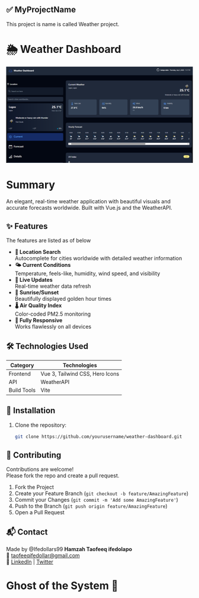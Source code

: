 ## ✅ MyProjectName
This project is name is called Weather project.

# 🌦️ Weather Dashboard
![Weather](./public/images/weather.png)


# Summary
An elegant, real-time weather application with beautiful visuals and accurate forecasts worldwide. Built with Vue.js and the WeatherAPI.

## ✨ Features
The features are listed as of below 
- **📍 Location Search**  
  Autocomplete for cities worldwide with detailed weather information
- **🌤️ Current Conditions**  
  Temperature, feels-like, humidity, wind speed, and visibility
- **📡 Live Updates**  
  Real-time weather data refresh
- **🌅 Sunrise/Sunset**  
  Beautifully displayed golden hour times
- **🌡️ Air Quality Index**  
  Color-coded PM2.5 monitoring
- **📱 Fully Responsive**  
  Works flawlessly on all devices

## 🛠️ Technologies Used

| Category        | Technologies                          |
|-----------------|---------------------------------------|
| Frontend        | Vue 3, Tailwind CSS, Hero Icons       |
| API             | WeatherAPI                            |
| Build Tools     | Vite                                  |

## 🚀 Installation

1. Clone the repository:
   ```bash
   git clone https://github.com/yourusername/weather-dashboard.git

## 🤝 Contributing
Contributions are welcome!  
Please fork the repo and create a pull request.
1. Fork the Project  
2. Create your Feature Branch (`git checkout -b feature/AmazingFeature`)  
3. Commit your Changes (`git commit -m 'Add some AmazingFeature'`)  
4. Push to the Branch (`git push origin feature/AmazingFeature`)  
5. Open a Pull Request


## 📬 Contact
Made by @Ifedollars99
**Hamzah Taofeeq ifedolapo**  
📧 taofeeqifedollar@gmail.com  
🔗 [LinkedIn](https://www.linkedin.com/in/taofeeq-ifedolapo-7890162ba?utm_source=share&utm_campaign=share_via&utm_content=profile&utm_medium=android_app) 
| [Twitter](https://x.com/IfedollarsAvr?t=KWrkgQdZLuh7Y7xaCLCWeg&s=09)
# Ghost of the System 👻

